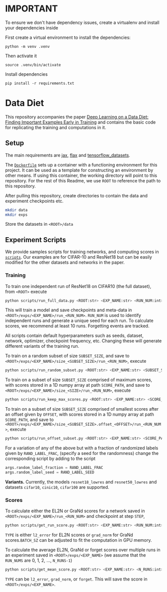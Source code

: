 # IMPORTANT

To ensure we don't have dependency issues, create a virtualenv and install your dependencies inside

First create a virtual environment to install the dependencies:

`python -m venv .venv`

Then activate it

`source .venv/bin/activate`

Install dependencies

`pip install -r requirements.txt`

# Data Diet

This repository accompanies the paper [Deep Learning on a Data Diet: Finding Important Examples Early in Training](TODO) and contains the basic code for replicating the training and computations in it.

## Setup

The main requirements are [jax](https://github.com/google/jax), [flax](https://github.com/google/flax) and [tensorflow_datasets](https://www.tensorflow.org/datasets).

The [`Dockerfile`](Dockerfile) sets up a container with a functioning environment for this project. It can be used as a template for constructing an environment by other means. If using this container, the working directory will point to this repository. For the rest of this Readme, we use `ROOT` to reference the path to this repository.

After pulling this repository, create directories to contain the data and experiment checkpoints etc.

```sh
mkdir data
mkdir exps
```

Store the datasets in `<ROOT>/data`

## Experiment Scripts

We provide samples scripts for training networks, and computing scores in [`scripts`](scripts). Our examples are for CIFAR-10 and ResNet18 but can be easily modified for the other datasets and networks in the paper.

### Training

To train one independent run of ResNet18 on CIFAR10 (the full dataset), from `<ROOT>` execute

```sh
python scripts/run_full_data.py <ROOT:str> <EXP_NAME:str> <RUN_NUM:int>
```

This will train a model and save checkpoints and meta-data in `<ROOT>/exps/<EXP_NAME>/run_<RUN_NUM>`. `RUN_NUM` is used to identify independent runs and generate a unique seed for each run. To calculate scores, we recommend at least 10 runs. Forgetting events are tracked.

All scripts contain default hyperparameters such as seeds, dataset, network, optimizer, checkpoint frequency, etc. Changing these will generate different variants of the training run.

To train on a random subset of size `SUBSET_SIZE`, and save to `<ROOT>/exps/<EXP_NAME>/size_<SUBSET_SIZE>/run_<RUN_NUM>`, execute

```sh
python scripts/run_random_subset.py <ROOT:str> <EXP_NAME:str> <SUBSET_SIZE:int> <RUN_NUM:int>
```

To train on a subset of size `SUBSET_SIZE` comprised of maximum scores, with scores stored in a 1D numpy array at path `SCORE_PATH`, and save to `<ROOT>/exps/<EXP_NAME>/size_<SIZE>/run_<RUN_NUM>`, execute

```sh
python scripts/run_keep_max_scores.py <ROOT:str> <EXP_NAME:str> <SCORE_PATH:str> <SUBSET_SIZE:int> <RUN_NUM:int>
```

To train on a subset of size `SUBSET_SIZE` comprised of smallest scores after an offset given by `OFFSET`, with scores stored in a 1D numpy array at path `SCORE_PATH`, and save to `<ROOT>/exps/<EXP_NAME>/size_<SUBSET_SIZE>.offset_<OFFSET>/run_<RUN_NUM>`, execute

```sh
python scripts/run_offset_subset.py <ROOT:str> <EXP_NAME:str> <SCORE_PATH:str> <SUBSET_SIZE:int> <OFFSET:int> <RUN_NUM:int>
```

For a variation of any of the above but with a fraction of randomized labels given by `RAND_LABEL_FRAC`, (specify a seed for the randomness) change the corresponding script by adding to the script

```python
args.random_label_fraction = RAND_LABEL_FRAC
args.random_label_seed = RAND_LABEL_SEED
```

**Variants.** Currently, the models `resnet18_lowres` and `resnet50_lowres` and datasets `cifar10`, `cinic10`, `cifar100` are supported.

### Scores

To calculate either the EL2N or GraNd scores for a network saved in `<ROOT>/exps/<EXP_NAME>/run_<RUN_NUM>` and checkpoint at step `STEP`,

```sh
python scripts/get_run_score.py <ROOT:str> <EXP_NAME:str> <RUN_NUM:int> <STEP:int> <BATCH_SZ:int> <TYPE:str>
```

`TYPE` is either `l2_error` for EL2N scores or `grad_norm` for GraNd scores.`BATCH_SZ` can be adjusted to fit the computation in GPU memory.

To calculate the average EL2N, GraNd or forget scores over multiple runs in an experiment saved in `<ROOT>/exps/<EXP_NAME>` (we assume that the `RUN_NUMS` are 0, 1, 2, ..., `N_RUNS-1`)

```sh
python scripts/get_mean_score.py <ROOT:str> <EXP_NAME:str> <N_RUNS:int> <STEP:int> <TYPE:str>
```

`TYPE` can be `l2_error`, `grad_norm`, or `forget`. This will save the score in `<ROOT>/exps/<EXP_NAME>`.
